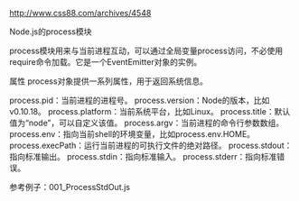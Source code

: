 http://www.css88.com/archives/4548

Node.js的process模块

process模块用来与当前进程互动，可以通过全局变量process访问，不必使用require命令加载。它是一个EventEmitter对象的实例。

属性
process对象提供一系列属性，用于返回系统信息。

process.pid：当前进程的进程号。
process.version：Node的版本，比如v0.10.18。
process.platform：当前系统平台，比如Linux。
process.title：默认值为“node”，可以自定义该值。
process.argv：当前进程的命令行参数数组。
process.env：指向当前shell的环境变量，比如process.env.HOME。
process.execPath：运行当前进程的可执行文件的绝对路径。
process.stdout：指向标准输出。
process.stdin：指向标准输入。
process.stderr：指向标准错误。

参考例子：001_ProcessStdOut.js
